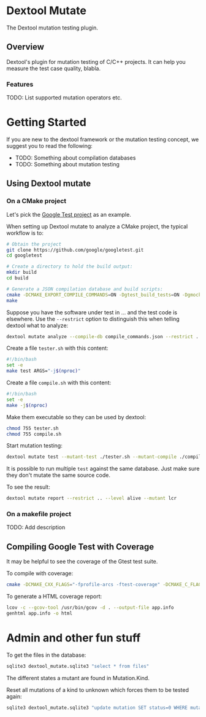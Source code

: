 # Dextool Mutate

The Dextool mutation testing plugin. 

## Overview

Dextool's plugin for mutation testing of C/C++ projects. It can help you measure the test case quality, blabla.

### Features

TODO: List supported mutation operators etc.

# Getting Started

If you are new to the dextool framework or the mutation testing concept, we suggest you to read the following:

* TODO: Something about compilation databases
* TODO: Something about mutation testing

## Using Dextool mutate

### On a CMake project

Let's pick the [Google Test project](https://github.com/google/googletest) as an example.

When setting up Dextool mutate to analyze a CMake project, the typical workflow is to:
```sh
# Obtain the project
git clone https://github.com/google/googletest.git
cd googletest

# Create a directory to hold the build output:
mkdir build
cd build

# Generate a JSON compilation database and build scripts:
cmake -DCMAKE_EXPORT_COMPILE_COMMANDS=ON -Dgtest_build_tests=ON -Dgmock_build_tests=ON ..
make
```

Suppose you have the software under test in ... and the test code is elsewhere. Use the ``--restrict`` option to distinguish this when telling dextool what to analyze:
```sh
dextool mutate analyze --compile-db compile_commands.json --restrict .. -- -D_POSIX_PATH_MAX=1024
```

Create a file ``tester.sh`` with this content:
```sh
#!/bin/bash
set -e
make test ARGS="-j$(nproc)"
```

Create a file ``compile.sh`` with this content:
```sh
#!/bin/bash
set -e
make -j$(nproc)
```

Make them executable so they can be used by dextool:
```sh
chmod 755 tester.sh
chmod 755 compile.sh
```

Start mutation testing:
```sh
dextool mutate test --mutant-test ./tester.sh --mutant-compile ./compile.sh --restrict ..
```

It is possible to run multiple `test` against the same database.
Just make sure they don't mutate the same source code.

To see the result:
```sh
dextool mutate report --restrict .. --level alive --mutant lcr
```

### On a makefile project

TODO: Add description

## Compiling Google Test with Coverage

It may be helpful to see the coverage of the Gtest test suite.

To compile with coverage:
```sh
cmake -DCMAKE_CXX_FLAGS="-fprofile-arcs -ftest-coverage" -DCMAKE_C_FLAGS="-fprofile-arcs -ftest-coverage" -DCMAKE_EXE_LINKER_FLAGS="-fprofile-arcs -ftest-coverage" -Dgtest_build_tests=ON -Dgmock_build_tests=ON ..
```

To generate a HTML coverage report:
```sh
lcov -c --gcov-tool /usr/bin/gcov -d . --output-file app.info
genhtml app.info -o html
```

# Admin and other fun stuff

To get the files in the database:
```sh
sqlite3 dextool_mutate.sqlite3 "select * from files"
```

The different states a mutant are found in Mutation.Kind.

Reset all mutations of a kind to unknown which forces them to be tested again:
```sh
sqlite3 dextool_mutate.sqlite3 "update mutation SET status=0 WHERE mutation.kind=FOO"
```

